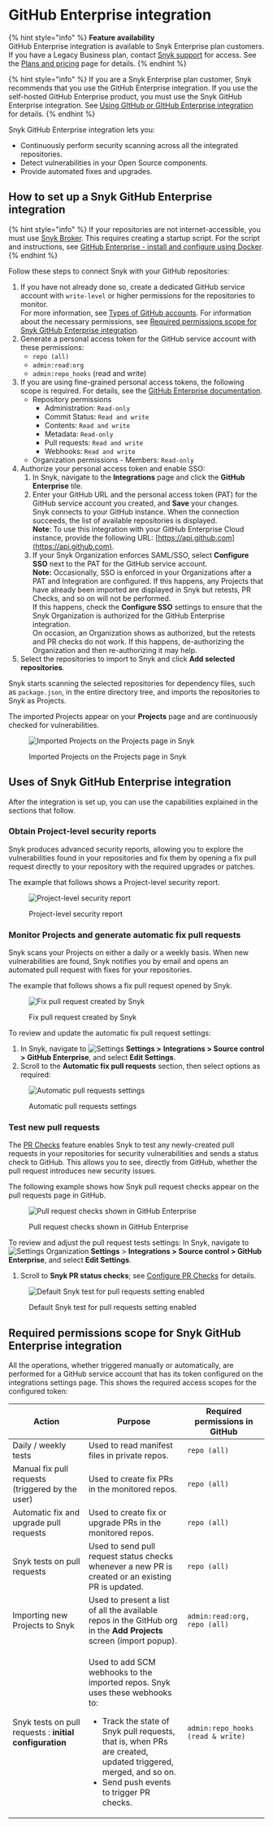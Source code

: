 # GitHub Enterprise integration

{% hint style="info" %}
**Feature availability**\
GitHub Enterprise integration is available to Snyk Enterprise plan customers. If you have a Legacy Business plan, contact [Snyk support](https://support.snyk.io/hc/en-us) for access. See the  [Plans and pricing](https://snyk.io/plans/) page for details.
{% endhint %}

{% hint style="info" %}
If you are a Snyk Enterprise plan customer, Snyk recommends that you use the GitHub Enterprise integration. If you use the self-hosted GitHub Enterprise product, you must use the Snyk GitHub Enterprise integration. See [Using GItHub or GItHub Enterprise integration](using-github-or-github-enterprise-integration.md) for details.
{% endhint %}

Snyk GitHub Enterprise integration lets you:

* Continuously perform security scanning across all the integrated repositories.
* Detect vulnerabilities in your Open Source components.
* Provide automated fixes and upgrades.

## How to set up a Snyk GitHub Enterprise integration

{% hint style="info" %}
If your repositories are not internet-accessible, you must use [Snyk Broker](../../enterprise-setup/snyk-broker/). This requires creating a startup script. For the script and instructions, see [GitHub Enterprise - install and configure using Docker](../../enterprise-setup/snyk-broker/install-and-configure-snyk-broker/github-enterprise-install-and-configure-broker/setup-broker-with-github-enterprise.md).
{% endhint %}

Follow these steps to connect Snyk with your GitHub repositories:

1. If you have not already done so, create a dedicated GitHub service account with `write-level` or higher permissions for the repositories to monitor.\
   For more information, see [Types of GitHub accounts](https://docs.github.com/en/get-started/learning-about-github/types-of-github-accounts). For information about the necessary permissions, see [Required permissions scope for Snyk GitHub Enterprise integration](github-enterprise-integration.md#required-permissions-scope-for-the-github-integration).
2. Generate a personal access token for the GitHub service account with these permissions:
   * `repo (all)`
   * `admin:read:org`
   * `admin:repo_hooks` (read and write)
3. If you are using fine-grained personal access tokens, the following scope is required. For details, see the [GitHub Enterprise documentation](https://docs.github.com/en/enterprise-server@2.22/github/authenticating-to-github/creating-a-personal-access-token).
   * Repository permissions
     * Administration: `Read-only`&#x20;
     * Commit Status: `Read and write`&#x20;
     * Contents: `Read and write`&#x20;
     * Metadata: `Read-only`&#x20;
     * Pull requests: `Read and write`&#x20;
     * Webhooks: `Read and write`
   * Organization permissions - Members: `Read-only`
4. Authorize your personal access token and enable SSO:
   1. In Snyk, navigate to the **Integrations** page and click the **GitHub Enterprise** tile.
   2. Enter your GitHub URL and the personal access token (PAT) for the GitHub service account you created, and **Save** your changes.\
      Snyk connects to your GitHub instance. When the connection succeeds, the list of available repositories is displayed.\
      **Note**: To use this integration with your GitHub Enterprise Cloud instance, provide the following URL: [https://api.github.com](https://api.github.com).
   3. If your Snyk Organization enforces SAML/SSO, select **Configure SSO** next to the PAT for the GitHub service account.\
      **Note:** Occasionally, SSO is enforced in your Organizations after a PAT and Integration are configured. If this happens, any Projects that have already been imported are displayed in Snyk but retests, PR Checks, and so on will not be performed.\
      If this happens, check the **Configure SSO** settings to ensure that the Snyk Organization is authorized for the GitHub Enterprise integration.\
      On occasion, an Organization shows as authorized, but the retests and PR checks do not work. If this happens, de-authorizing the Organization and then re-authorizing it may help.
5. Select the repositories to import to Snyk and click **Add selected repositories**.

Snyk starts scanning the selected repositories for dependency files, such as `package.json`, in the entire directory tree, and imports the repositories to Snyk as Projects.

The imported Projects appear on your **Projects** page and are continuously checked for vulnerabilities.

<figure><img src="../../.gitbook/assets/github_integration-fix_15dec2022 (1) (1) (1) (1) (1) (1) (1) (1) (1) (1) (1) (1) (16).jpeg" alt="Imported Projects on the Projects page in Snyk"><figcaption><p>Imported Projects on the Projects page in Snyk</p></figcaption></figure>

## Uses of Snyk GitHub Enterprise integration

After the integration is set up, you can use the capabilities explained in the sections that follow.

### **Obtain Project-level security reports**

Snyk produces advanced security reports, allowing you to explore the vulnerabilities found in your repositories and fix them by opening a fix pull request directly to your repository with the required upgrades or patches.

The example that follows shows a Project-level security report.

<figure><img src="../../.gitbook/assets/project_lvl_security_rpt-18july2022.png" alt="Project-level security report"><figcaption><p>Project-level security report</p></figcaption></figure>

### **Monitor Projects and generate automatic fix pull requests**

Snyk scans your Projects on either a daily or a weekly basis. When new vulnerabilities are found, Snyk notifies you by email and opens an automated pull request with fixes for your repositories.

The example that follows shows a fix pull request opened by Snyk.

<figure><img src="../../.gitbook/assets/github_fix_pr_cropped-14july2022 (1).png" alt="Fix pull request created by Snyk"><figcaption><p>Fix pull request created by Snyk</p></figcaption></figure>

To review and update the automatic fix pull request settings:

1. In Snyk, navigate to <img src="../../.gitbook/assets/cog_icon.png" alt="Settings" data-size="line"> **Settings >** **Integrations > Source control > GitHub Enterprise**, and select **Edit Settings**.
2. Scroll to the **Automatic fix pull requests** section, then select options as required:

<figure><img src="../../.gitbook/assets/Screenshot 2023-04-28 at 15.41.56.png" alt="Automatic pull requests settings"><figcaption><p>Automatic pull requests settings</p></figcaption></figure>

### **Test new pull requests**

The [PR Checks](../../scan-applications/run-pr-checks/) feature enables Snyk to test any newly-created pull requests in your repositories for security vulnerabilities and sends a status check to GitHub. This allows you to see, directly from GitHub, whether the pull request introduces new security issues.

The following example shows how Snyk pull request checks appear on the pull requests page in GitHub.

<figure><img src="../../.gitbook/assets/pr_testing-14july2022.png" alt="Pull request checks shown in GitHub Enterprise"><figcaption><p>Pull request checks shown in GitHub Enterprise</p></figcaption></figure>

To review and adjust the pull request tests settings: In Snyk, navigate to <img src="../../.gitbook/assets/cog_icon.png" alt="Settings" data-size="line"> Organization **Settings** > **Integrations > Source control > GitHub Enterprise**, and select **Edit Settings**.

1. Scroll to **Snyk PR status checks**; see [Configure PR Checks](../../scan-applications/run-pr-checks/configure-pr-checks.md) for details.

<figure><img src="../../.gitbook/assets/Screenshot 2023-04-28 at 15.43.34.png" alt="Default Snyk test for pull requests setting enabled"><figcaption><p>Default Snyk test for pull requests setting enabled</p></figcaption></figure>

## Required permissions scope for Snyk GitHub Enterprise integration

All the operations, whether triggered manually or automatically, are performed for a GitHub service account that has its token configured on the integrations settings page. This shows the required access scopes for the configured token:

| **Action**                                              | **Purpose**                                                                                                                                                                                                                                                     | **Required permissions in GitHub** |
| ------------------------------------------------------- | --------------------------------------------------------------------------------------------------------------------------------------------------------------------------------------------------------------------------------------------------------------- | ---------------------------------- |
| Daily / weekly tests                                    | Used to read manifest files in private repos.                                                                                                                                                                                                                   | `repo (all)`                       |
| Manual fix pull requests (triggered by the user)        | Used to create fix PRs in the monitored repos.                                                                                                                                                                                                                  | `repo (all)`                       |
| Automatic fix and upgrade pull requests                 | Used to create fix or upgrade PRs in the monitored repos.                                                                                                                                                                                                       | `repo (all)`                       |
| Snyk tests on pull requests                             | Used to send pull request status checks whenever a new PR is created or an existing PR is updated.                                                                                                                                                              | `repo (all)`                       |
| Importing new Projects to Snyk                          | Used to present a list of all the available repos in the GitHub org in the **Add Projects** screen (import popup).                                                                                                                                              | `admin:read:org, repo (all)`       |
| Snyk tests on pull requests : **initial configuration** | <p>Used to add SCM webhooks to the imported repos. Snyk uses these webhooks to:</p><ul><li>Track the state of Snyk pull requests, that is, when PRs are created, updated triggered, merged, and so on.</li><li>Send push events to trigger PR checks.</li></ul> | `admin:repo_hooks (read & write)`  |
